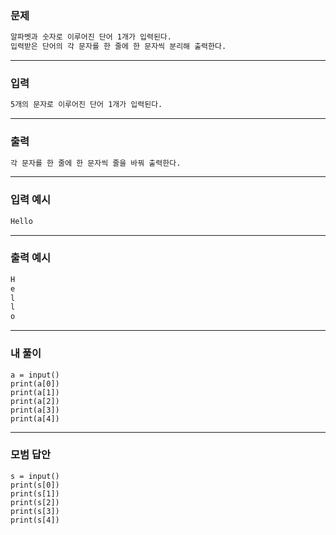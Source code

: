 ### 문제 
```sh
알파벳과 숫자로 이루어진 단어 1개가 입력된다.
입력받은 단어의 각 문자를 한 줄에 한 문자씩 분리해 출력한다.
```
***

### 입력
```sh
5개의 문자로 이루어진 단어 1개가 입력된다.
```
***

### 출력 
```sh
각 문자를 한 줄에 한 문자씩 줄을 바꿔 출력한다.
```
***

### 입력 예시
```sh
Hello
```
***

### 출력 예시
```sh
H
e
l
l
o
```
***

### 내 풀이
~~~
a = input()
print(a[0])
print(a[1])
print(a[2])
print(a[3])
print(a[4])
~~~
***

### 모범 답안
~~~
s = input()
print(s[0])
print(s[1])
print(s[2])
print(s[3])
print(s[4])
~~~
